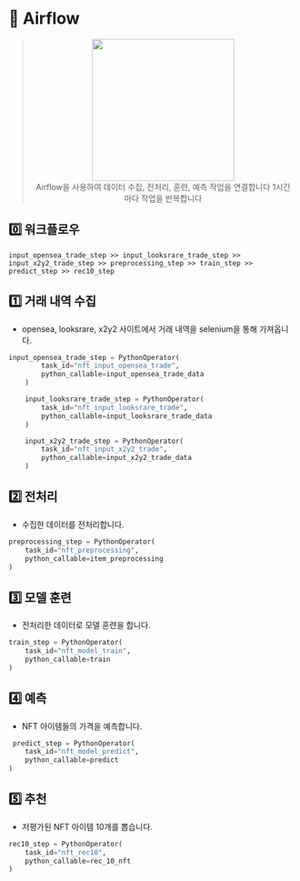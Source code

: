 # 🍃 Airflow
> <p align="center"><img src="https://user-images.githubusercontent.com/58590260/172518494-d50c7898-24c3-4b5e-93af-346ba018d634.png" width=250><br>
> Airflow을 사용하여 데이터 수집, 전처리, 훈련, 예측 작업을 연결합니다
> 1시간 마다 작업을 반복합니다</p>
## 0️⃣ 워크플로우
```pyhton
input_opensea_trade_step >> input_looksrare_trade_step >> input_x2y2_trade_step >> preprocessing_step >> train_step >> predict_step >> rec10_step
```
## 1️⃣ 거래 내역 수집
- opensea, looksrare, x2y2 사이트에서 거래 내역을 selenium을 통해 가져옵니다.
```python
input_opensea_trade_step = PythonOperator(
        task_id="nft_input_opensea_trade",
        python_callable=input_opensea_trade_data
    )

    input_looksrare_trade_step = PythonOperator(
        task_id="nft_input_looksrare_trade",
        python_callable=input_looksrare_trade_data
    )

    input_x2y2_trade_step = PythonOperator(
        task_id="nft_input_x2y2_trade",
        python_callable=input_x2y2_trade_data
    )
```
## 2️⃣ 전처리
- 수집한 데이터를 전처리합니다.
```python
preprocessing_step = PythonOperator(
    task_id="nft_preprocessing",
    python_callable=item_preprocessing
)
```

## 3️⃣ 모델 훈련
- 전처리한 데이터로 모델 훈련을 합니다.
```python
train_step = PythonOperator(
    task_id="nft_model_train",
    python_callable=train
)
```

## 4️⃣ 예측
- NFT 아이템들의 가격을 예측합니다.
```python
 predict_step = PythonOperator(
    task_id="nft_model_predict",
    python_callable=predict
)
```
## 5️⃣ 추천
- 저평가된 NFT 아이템 10개를 뽑습니다.
```python
rec10_step = PythonOperator(
    task_id="nft_rec10",
    python_callable=rec_10_nft
)
```


